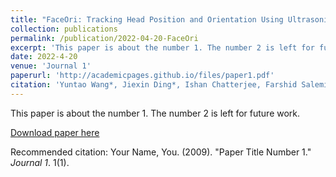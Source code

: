 ```yaml
---
title: "FaceOri: Tracking Head Position and Orientation Using Ultrasonic Ranging on Earphones"
collection: publications
permalink: /publication/2022-04-20-FaceOri
excerpt: 'This paper is about the number 1. The number 2 is left for future work.'
date: 2022-4-20
venue: 'Journal 1'
paperurl: 'http://academicpages.github.io/files/paper1.pdf'
citation: 'Yuntao Wang*, Jiexin Ding*, Ishan Chatterjee, Farshid Salemi Parizi, Yuzhou Zhuang, Yukang Yan, Shwetak Patel, and Yuanchun Shi. 2022. <i>FaceOri: Tracking Head Position and Orientation Using Ultrasonic Ranging on Earphones.</i> In Proceedings of the 2022 CHI Conference on Human Factors in Computing Systems (CHI '22).'
---
```

This paper is about the number 1. The number 2 is left for future work.

[Download paper here](http://academicpages.github.io/files/paper1.pdf)

Recommended citation: Your Name, You. (2009). "Paper Title Number 1." <i>Journal 1</i>. 1(1).